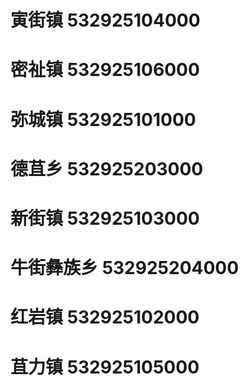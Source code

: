 # 寅街镇 532925104000
# 密祉镇 532925106000
# 弥城镇 532925101000
# 德苴乡 532925203000
# 新街镇 532925103000
# 牛街彝族乡 532925204000
# 红岩镇 532925102000
# 苴力镇 532925105000
